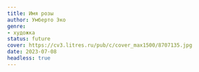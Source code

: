 ```yaml
---
title: Имя розы
author: Умберто Эко
genre:
- художка
status: future
cover: https://cv3.litres.ru/pub/c/cover_max1500/8707135.jpg
date: 2023-07-08
headless: true
---
```


